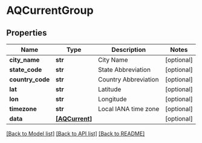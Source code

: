 # AQCurrentGroup


## Properties
Name | Type | Description | Notes
------------ | ------------- | ------------- | -------------
**city_name** | **str** | City Name | [optional] 
**state_code** | **str** | State Abbreviation | [optional] 
**country_code** | **str** | Country Abbreviation | [optional] 
**lat** | **str** | Latitude | [optional] 
**lon** | **str** | Longitude | [optional] 
**timezone** | **str** | Local IANA time zone | [optional] 
**data** | [**[AQCurrent]**](AQCurrent.md) |  | [optional] 

[[Back to Model list]](../README.md#documentation-for-models) [[Back to API list]](../README.md#documentation-for-api-endpoints) [[Back to README]](../README.md)


